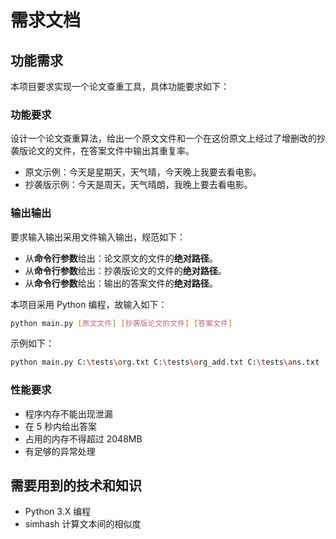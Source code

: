 # 需求文档

## 功能需求

本项目要求实现一个论文查重工具，具体功能要求如下：

### 功能要求

设计一个论文查重算法，给出一个原文文件和一个在这份原文上经过了增删改的抄袭版论文的文件，在答案文件中输出其重复率。

- 原文示例：今天是星期天，天气晴，今天晚上我要去看电影。
- 抄袭版示例：今天是周天，天气晴朗，我晚上要去看电影。

### 输出输出

要求输入输出采用文件输入输出，规范如下：

- 从**命令行参数**给出：论文原文的文件的**绝对路径**。
- 从**命令行参数**给出：抄袭版论文的文件的**绝对路径**。
- 从**命令行参数**给出：输出的答案文件的**绝对路径**。

本项目采用 Python 编程，故输入如下：

```bash
python main.py [原文文件] [抄袭版论文的文件] [答案文件]
```

示例如下：

```bash
python main.py C:\tests\org.txt C:\tests\org_add.txt C:\tests\ans.txt
```

### 性能要求

- 程序内存不能出现泄漏
- 在 5 秒内给出答案
- 占用的内存不得超过 2048MB
- 有足够的异常处理

## 需要用到的技术和知识

- Python 3.X 编程
- simhash 计算文本间的相似度